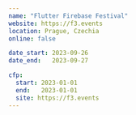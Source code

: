 ```yaml
---
name: "Flutter Firebase Festival"
website: https://f3.events
location: Prague, Czechia
online: false

date_start: 2023-09-26
date_end:   2023-09-27

cfp:
  start: 2023-01-01
  end:   2023-01-01
  site: https://f3.events
---
```

